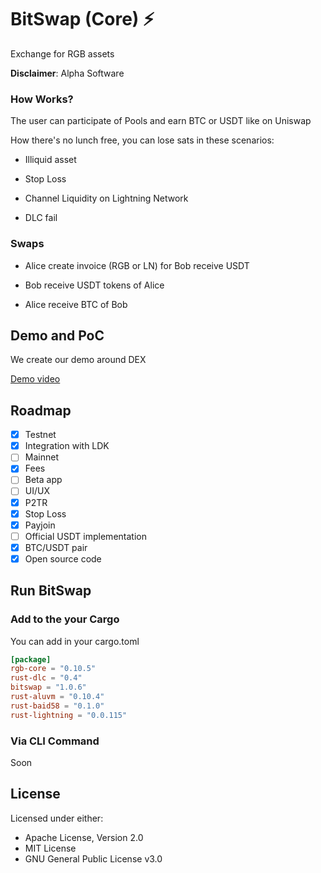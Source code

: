 # BitSwap (Core) ⚡

Exchange for RGB assets

**Disclaimer**: Alpha Software

### How Works?

The user can participate of Pools and earn BTC or USDT like on Uniswap

How there's no lunch free, you can lose sats in these scenarios:

- Illiquid asset

- Stop Loss

- Channel Liquidity on Lightning Network

- DLC fail

### Swaps

- Alice create invoice (RGB or LN) for Bob receive USDT

- Bob receive USDT tokens of Alice

- Alice receive BTC of Bob

## Demo and PoC

We create our demo around DEX

[Demo video](https://github.com/BitSwap-BiFi/Bitswap-PoC/)

## Roadmap

- [X] Testnet
- [x] Integration with LDK
- [ ] Mainnet
- [x] Fees
- [ ] Beta app
- [ ] UI/UX
- [x] P2TR
- [x] Stop Loss
- [x] Payjoin
- [ ] Official USDT implementation
- [X] BTC/USDT pair
- [x] Open source code

## Run BitSwap

### Add to the your Cargo

You can add in your cargo.toml

```cargo.toml
[package]
rgb-core = "0.10.5"
rust-dlc = "0.4"
bitswap = "1.0.6"
rust-aluvm = "0.10.4"
rust-baid58 = "0.1.0"
rust-lightning = "0.0.115"
```
### Via CLI Command

Soon

## License

Licensed under either:

-  Apache License, Version 2.0 
-  MIT License
-  GNU General Public License v3.0


